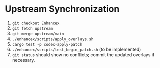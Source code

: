# Upstream Synchronization

1. `git checkout Enhancex`
2. `git fetch upstream`
3. `git merge upstream/main`
4. `./enhancex/scripts/apply_overlays.sh`
5. `cargo test -p codex-apply-patch`
6. `./enhancex/scripts/test_begin_patch.sh` (to be implemented)
7. `git status` should show no conflicts; commit the updated overlays if necessary.
